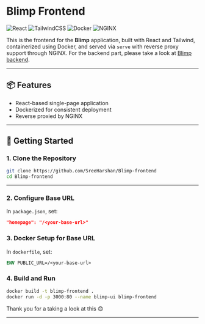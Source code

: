 # Blimp Frontend
![React](https://img.shields.io/badge/React-20232A?style=for-the-badge&logo=react&logoColor=61DAFB)
![TailwindCSS](https://img.shields.io/badge/Tailwind_CSS-06B6D4?style=for-the-badge&logo=tailwind-css&logoColor=white)
![Docker](https://img.shields.io/badge/Docker-2496ED?style=for-the-badge&logo=docker&logoColor=white)
![NGINX](https://img.shields.io/badge/Nginx-009639?style=for-the-badge&logo=nginx&logoColor=white)


This is the frontend for the **Blimp** application, built with React and Tailwind, containerized using Docker, and served via `serve` with reverse proxy support through NGINX. For the backend part, please take a look at [Blimp backend](https://github.com/SreeHarshan/Blimp-backend).

---

## 📦 Features

- React-based single-page application
- Dockerized for consistent deployment
- Reverse proxied by NGINX

---

## 🚀 Getting Started

### 1. Clone the Repository

```bash
git clone https://github.com/SreeHarshan/Blimp-frontend
cd Blimp-frontend
```

---

### 2. Configure Base URL

In `package.json`, set:

```json
"homepage": "/<your-base-url>"
```

### 3. Docker Setup for Base URL

In `dockerfile`, set:

```dockerfile
ENV PUBLIC_URL=/<your-base-url>
```

### 4. Build and Run

```bash
docker build -t blimp-frontend .
docker run -d -p 3000:80 --name blimp-ui blimp-frontend
```

Thank you for a taking a look at this 😊

---
